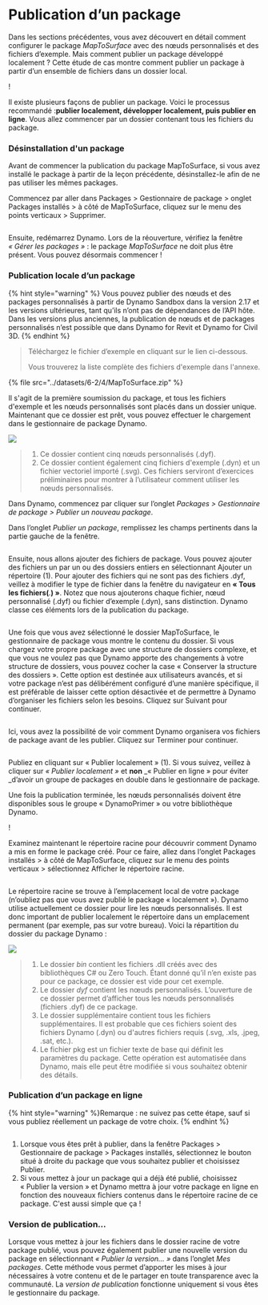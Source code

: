 # Publication d’un package

Dans les sections précédentes, vous avez découvert en détail comment configurer le package _MapToSurface_ avec des nœuds personnalisés et des fichiers d’exemple. Mais comment publier un package développé localement ? Cette étude de cas montre comment publier un package à partir d’un ensemble de fichiers dans un dossier local.

\![](<../images/6-2/3/develop package - custom nodes 01 (1) (1).jpg>)

Il existe plusieurs façons de publier un package. Voici le processus recommandé :**publier localement, développer localement, puis publier en ligne**. Vous allez commencer par un dossier contenant tous les fichiers du package.

### Désinstallation d'un package

Avant de commencer la publication du package MapToSurface, si vous avez installé le package à partir de la leçon précédente, désinstallez-le afin de ne pas utiliser les mêmes packages.

Commencez par aller dans Packages > Gestionnaire de package > onglet Packages installés > à côté de MapToSurface, cliquez sur le menu des points verticaux > Supprimer.

<figure><img src="../../.gitbook/assets/delete-map-to-surface.png" alt=""><figcaption></figcaption></figure>

Ensuite, redémarrez Dynamo. Lors de la réouverture, vérifiez la fenêtre _« Gérer les packages »_ : le package _MapToSurface_ ne doit plus être présent. Vous pouvez désormais commencer !

### Publication locale d’un package

{% hint style="warning" %} Vous pouvez publier des nœuds et des packages personnalisés à partir de Dynamo Sandbox dans la version 2.17 et les versions ultérieures, tant qu’ils n’ont pas de dépendances de l’API hôte. Dans les versions plus anciennes, la publication de nœuds et de packages personnalisés n’est possible que dans Dynamo for Revit et Dynamo for Civil 3D. {% endhint %}

> Téléchargez le fichier d’exemple en cliquant sur le lien ci-dessous.
>
> Vous trouverez la liste complète des fichiers d'exemple dans l'annexe.

{% file src="../datasets/6-2/4/MapToSurface.zip" %}

Il s'agit de la première soumission du package, et tous les fichiers d'exemple et les nœuds personnalisés sont placés dans un dossier unique. Maintenant que ce dossier est prêt, vous pouvez effectuer le chargement dans le gestionnaire de package Dynamo.

![](../images/6-2/4/publishapackage-publishlocally01.jpg)

> 1. Ce dossier contient cinq nœuds personnalisés (.dyf).
> 2. Ce dossier contient également cinq fichiers d'exemple (.dyn) et un fichier vectoriel importé (.svg). Ces fichiers serviront d’exercices préliminaires pour montrer à l’utilisateur comment utiliser les nœuds personnalisés.

Dans Dynamo, commencez par cliquer sur l’onglet _Packages > Gestionnaire de package > Publier un nouveau package_.

Dans l’onglet _Publier un package_, remplissez les champs pertinents dans la partie gauche de la fenêtre.

<figure><img src="../../.gitbook/assets/package-details.png" alt=""><figcaption></figcaption></figure>

Ensuite, nous allons ajouter des fichiers de package. Vous pouvez ajouter des fichiers un par un ou des dossiers entiers en sélectionnant Ajouter un répertoire (1). Pour ajouter des fichiers qui ne sont pas des fichiers .dyf, veillez à modifier le type de fichier dans la fenêtre du navigateur en **« Tous les fichiers(**_._**) »**. Notez que nous ajouterons chaque fichier, nœud personnalisé (.dyf) ou fichier d’exemple (.dyn), sans distinction. Dynamo classe ces éléments lors de la publication du package.

<figure><img src="../../.gitbook/assets/map-to-surface-contents.png" alt=""><figcaption></figcaption></figure>

Une fois que vous avez sélectionné le dossier MapToSurface, le gestionnaire de package vous montre le contenu du dossier. Si vous chargez votre propre package avec une structure de dossiers complexe, et que vous ne voulez pas que Dynamo apporte des changements à votre structure de dossiers, vous pouvez cocher la case « Conserver la structure des dossiers ». Cette option est destinée aux utilisateurs avancés, et si votre package n’est pas délibérément configuré d’une manière spécifique, il est préférable de laisser cette option désactivée et de permettre à Dynamo d’organiser les fichiers selon les besoins. Cliquez sur Suivant pour continuer.

<figure><img src="../../.gitbook/assets/map-to-surface-contents-preview.png" alt=""><figcaption></figcaption></figure>

Ici, vous avez la possibilité de voir comment Dynamo organisera vos fichiers de package avant de les publier. Cliquez sur Terminer pour continuer.

<figure><img src="../../.gitbook/assets/publish-locally.png" alt=""><figcaption></figcaption></figure>

Publiez en cliquant sur « Publier localement » (1). Si vous suivez, veillez à cliquer sur _« Publier localement »_ et **non** _« Publier en ligne » pour éviter _d’avoir un groupe de packages en double dans le gestionnaire de package.

Une fois la publication terminée, les nœuds personnalisés doivent être disponibles sous le groupe « DynamoPrimer » ou votre bibliothèque Dynamo.

\![](<../images/6-2/3/develop package - install package 02 (1) (1).jpg>)

Examinez maintenant le répertoire racine pour découvrir comment Dynamo a mis en forme le package créé. Pour ce faire, allez dans l’onglet Packages installés > à côté de MapToSurface, cliquez sur le menu des points verticaux > sélectionnez Afficher le répertoire racine.

<figure><img src="../../.gitbook/assets/show-root-directory.png" alt=""><figcaption></figcaption></figure>

Le répertoire racine se trouve à l’emplacement local de votre package (n’oubliez pas que vous avez publié le package « localement »). Dynamo utilise actuellement ce dossier pour lire les nœuds personnalisés. Il est donc important de publier localement le répertoire dans un emplacement permanent (par exemple, pas sur votre bureau). Voici la répartition du dossier du package Dynamo :

![](../images/6-2/4/publishapackage-publishlocally06.jpg)

> 1. Le dossier _bin_ contient les fichiers .dll créés avec des bibliothèques C# ou Zero Touch. Étant donné qu’il n’en existe pas pour ce package, ce dossier est vide pour cet exemple.
> 2. Le dossier _dyf_ contient les nœuds personnalisés. L’ouverture de ce dossier permet d’afficher tous les nœuds personnalisés (fichiers .dyf) de ce package.
> 3. Le dossier supplémentaire contient tous les fichiers supplémentaires. Il est probable que ces fichiers soient des fichiers Dynamo (.dyn) ou d'autres fichiers requis (.svg, .xls, .jpeg, .sat, etc.).
> 4. Le fichier pkg est un fichier texte de base qui définit les paramètres du package. Cette opération est automatisée dans Dynamo, mais elle peut être modifiée si vous souhaitez obtenir des détails.

### Publication d’un package en ligne

{% hint style="warning" %}Remarque : ne suivez pas cette étape, sauf si vous publiez réellement un package de votre choix. {% endhint %}

<figure><img src="../../.gitbook/assets/publish-version.png" alt=""><figcaption></figcaption></figure>

1. Lorsque vous êtes prêt à publier, dans la fenêtre Packages > Gestionnaire de package > Packages installés, sélectionnez le bouton situé à droite du package que vous souhaitez publier et choisissez Publier.
2. Si vous mettez à jour un package qui a déjà été publié, choisissez « Publier la version » et Dynamo mettra à jour votre package en ligne en fonction des nouveaux fichiers contenus dans le répertoire racine de ce package. C'est aussi simple que ça !

### Version de publication…

Lorsque vous mettez à jour les fichiers dans le dossier racine de votre package publié, vous pouvez également publier une nouvelle version du package en sélectionnant _« Publier la version… »_ dans l’onglet _Mes packages_. Cette méthode vous permet d’apporter les mises à jour nécessaires à votre contenu et de le partager en toute transparence avec la communauté. La _version de publication_ fonctionne uniquement si vous êtes le gestionnaire du package.
